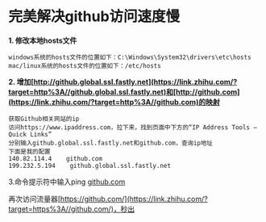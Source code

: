 # 完美解决github访问速度慢

**1. 修改本地hosts文件**

```text
windows系统的hosts文件的位置如下：C:\Windows\System32\drivers\etc\hosts
mac/linux系统的hosts文件的位置如下：/etc/hosts
```

**2. 增加[http://github.global.ssl.fastly.net](https://link.zhihu.com/?target=http%3A//github.global.ssl.fastly.net)和[http://github.com](https://link.zhihu.com/?target=http%3A//github.com)的映射**

```text
获取Github相关网站的ip
访问https://www.ipaddress.com，拉下来，找到页面中下方的“IP Address Tools – Quick Links”
分别输入github.global.ssl.fastly.net和github.com，查询ip地址
下面是我的配置
140.82.114.4    github.com
199.232.5.194    github.global.ssl.fastly.net
```

3.命令提示符中输入ping [github.com](https://link.zhihu.com/?target=http%3A//github.com)

再次访问流量器[https://github.com/](https://link.zhihu.com/?target=https%3A//github.com/)，秒出
